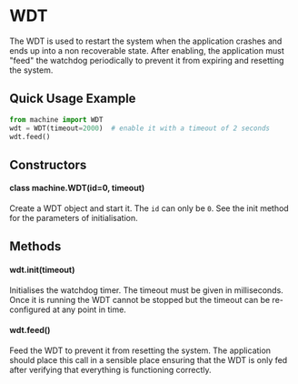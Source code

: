 # WDT

The WDT is used to restart the system when the application crashes and ends up into a non recoverable state. After enabling, the application must "feed" the watchdog periodically to prevent it from expiring and resetting the system.

## Quick Usage Example

```python
from machine import WDT
wdt = WDT(timeout=2000)  # enable it with a timeout of 2 seconds
wdt.feed()
```

## Constructors

#### class machine.WDT\(id=0, timeout\)

Create a WDT object and start it. The `id` can only be `0`. See the init method for the parameters of initialisation.

## Methods

#### wdt.init\(timeout\)

Initialises the watchdog timer. The timeout must be given in milliseconds. Once it is running the WDT cannot be stopped but the timeout can be re-configured at any point in time.

#### wdt.feed\(\)

Feed the WDT to prevent it from resetting the system. The application should place this call in a sensible place ensuring that the WDT is only fed after verifying that everything is functioning correctly.

